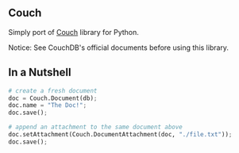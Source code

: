 ## Couch

Simply port of [Couch](https://github.com/yay-couch/couch) library for Python.

Notice: See CouchDB's official documents before using this library.

## In a Nutshell

```python
# create a fresh document
doc = Couch.Document(db);
doc.name = "The Doc!";
doc.save();

# append an attachment to the same document above
doc.setAttachment(Couch.DocumentAttachment(doc, "./file.txt"));
doc.save();
```
